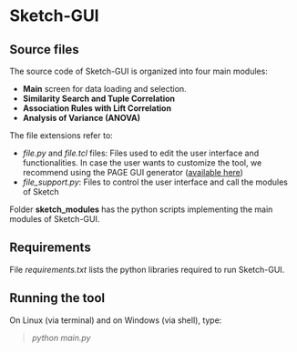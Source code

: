 # Sketch-GUI

## Source files

The source code of Sketch-GUI is organized into four main modules:

 - **Main** screen for data loading and selection.  
 - **Similarity Search and Tuple Correlation**  
 - **Association Rules with Lift Correlation**  
 - **Analysis of Variance (ANOVA)**  

The file extensions refer to:

 - *file.py* and *file.tcl* files: Files used to edit the user interface and functionalities. In case the user wants to customize the tool, we recommend using the PAGE GUI generator ([available here](http://page.sourceforge.net/))  
 - *file_support.py*: Files to control the user interface and call the modules of Sketch  

Folder **sketch_modules** has the python scripts implementing the main modules of Sketch-GUI.

## Requirements

File *requirements.txt* lists the python libraries required to run Sketch-GUI.

## Running the tool

On Linux (via terminal) and on Windows (via shell), type:

> *python main.py*


